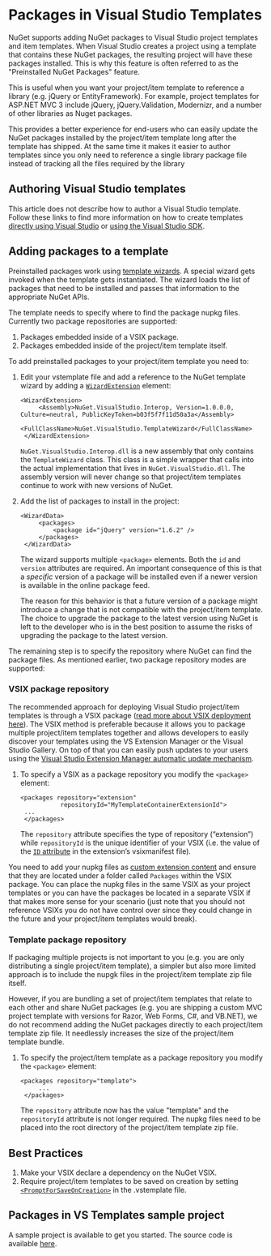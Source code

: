 ﻿# Packages in Visual Studio Templates

NuGet supports adding NuGet packages to Visual Studio project templates and item 
templates. When Visual Studio creates a project using a template that contains these 
NuGet packages, the resulting project will have these packages installed. This is why 
this feature is often referred to as the "Preinstalled NuGet Packages" feature.

This is useful when you want your project/item template to reference a library
(e.g. jQuery or EntityFramework). For example, project templates for ASP.NET MVC 3
include jQuery, jQuery.Validation, Modernizr, and a number of other libraries
as Nuget packages.

This provides a better experience for end-users who can easily update the 
NuGet packages installed by the project/item template long after the template has 
shipped. At the same time it makes it easier to author templates since you only 
need to reference a single library package file instead of tracking all the files 
required by the library

## Authoring Visual Studio templates

This article does not describe how to author a Visual Studio template. Follow 
these links to find more information on how to create templates [directly
using Visual Studio](http://msdn.microsoft.com/en-us/library/s365byhx.aspx)
or [using the Visual Studio SDK](http://msdn.microsoft.com/en-us/library/ff527340.aspx).

## Adding packages to a template

Preinstalled packages work using [template wizards](http://msdn.microsoft.com/en-us/library/ms185301.aspx).
A special wizard gets invoked when the template gets instantiated. The wizard
loads the list of packages that need to be installed and passes that information
to the appropriate NuGet APIs.

The template needs to specify where to find the package nupkg files. Currently
two package repositories are supported:

1. Packages embedded inside of a VSIX package.
2. Packages embedded inside of the project/item template itself.

To add preinstalled packages to your project/item template you need to:

1. Edit your vstemplate file and add a reference to the NuGet template wizard by
adding a [`WizardExtension`](http://msdn.microsoft.com/en-us/library/ms171411.aspx) element:
    <pre><code>&lt;WizardExtension&gt;
        &lt;Assembly&gt;NuGet.VisualStudio.Interop, Version=1.0.0.0, Culture=neutral, PublicKeyToken=b03f5f7f11d50a3a&lt;/Assembly&gt;
        &lt;FullClassName&gt;NuGet.VisualStudio.TemplateWizard&lt;/FullClassName&gt;
    &lt;/WizardExtension&gt;</code></pre>

    `NuGet.VisualStudio.Interop.dll` is a new assembly that only contains the
    `TemplateWizard` class. This class is a simple wrapper that calls into the actual
    implementation that lives in `NuGet.VisualStudio.dll`. The assembly version will
    never change so that project/item templates continue to work with new versions of
    NuGet.

2. Add the list of packages to install in the project: 
    <pre><code>&lt;WizardData&gt;
        &lt;packages&gt;
            &lt;package id="jQuery" version="1.6.2" /&gt;
        &lt;/packages&gt;
    &lt;/WizardData&gt;</code></pre>

    The wizard supports multiple `<package>` elements. Both the `id` and
    `version` attributes are required. An important consequence of this is that 
    a _specific_ version of a package will be installed even if a newer version
    is available in the online package feed.
    
    The reason for this behavior is that a future version of a package might 
    introduce a change that is not compatible with the project/item template. The 
    choice to upgrade the package to the latest version using NuGet is left 
    to the developer who is in the best position to assume the risks of upgrading 
    the package to the latest version.

The remaining step is to specify the repository where NuGet can find the package
files. As mentioned earlier, two package repository modes are supported:

### VSIX package repository

The recommended approach for deploying Visual Studio project/item templates is through
a VSIX package ([read more about VSIX deployment here](http://msdn.microsoft.com/en-us/library/ff363239.aspx)).
The VSIX method is
preferable because it allows you to package multiple project/item templates together
and allows developers to easily discover your templates using the VS Extension
Manager or the Visual Studio Gallery. On top of that you can easily push updates
to your users using the [Visual Studio Extension Manager automatic update mechanism](http://msdn.microsoft.com/en-us/library/dd997169.aspx).

1. To specify a VSIX as a package repository you modify the `<package>` element:
    <pre><code>&lt;packages repository="extension"
              repositoryId="MyTemplateContainerExtensionId"&gt;
    ...
    &lt;/packages&gt;</code></pre>
    The `repository` attribute specifies the type of repository (“extension”)
    while `repositoryId` is the unique identifier of your VSIX (i.e. the value of
    the [`ID` attribute](http://msdn.microsoft.com/en-us/library/dd393688.aspx) in
    the extension’s vsixmanifest file).
 
You need to add your nupkg files as [custom extension content](http://msdn.microsoft.com/en-us/library/dd393737.aspx)
and ensure that they are located under a folder called `Packages` within the
VSIX package. You can place the nupkg files in the same VSIX as your project
templates or you can have the packages be located in a separate VSIX if that
makes more sense for your scenario (just note that you should not reference VSIXs
you do not have control over since they could change in the future and your
project/item templates would break).

### Template package repository

If packaging multiple projects is not important to you (e.g. you are only
distributing a single project/item template), a simpler but also more limited approach
is to include the nupgk files in the project/item template zip file itself.

However, if you are bundling a set of project/item templates that relate to each other
and share NuGet packages (e.g. you are shipping a custom MVC project template with
versions for Razor, Web Forms, C#, and VB.NET), we do not recommend adding the NuGet
packages directly to each project/item template zip file. It needlessly increases the
size of the project/item template bundle.

1. To specify the project/item template as a package repository you modify the `<package>` element:
    <pre><code>&lt;packages repository="template"&gt;
        ...
    &lt;/packages&gt;</code></pre>
    The `repository` attribute now has the value "template" and the `repositoryId`
    attribute is not longer required. The nupkg files need to be placed into the
    root directory of the project/item template zip file.

## Best Practices

1. Make your VSIX declare a dependency on the NuGet VSIX.
2. Require project/item templates to be saved on creation by setting
[`<PromptForSaveOnCreation>`](http://msdn.microsoft.com/en-us/library/twfxayz5.aspx) in the
.vstemplate file.

## Packages in VS Templates sample project

A sample project is available to get you started. The source code is available 
[here](https://bitbucket.org/marcind/nugetinvstemplates).